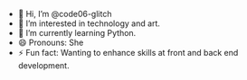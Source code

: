 - 👋 Hi, I’m @code06-glitch
- 👀 I’m interested in technology and art.
- 🌱 I’m currently learning Python.
- 😄 Pronouns: She
- ⚡ Fun fact: Wanting to enhance skills at front and back end development.

<!---
code06-glitch/code06-glitch is a ✨ special ✨ repository because its `README.md` (this file) appears on your GitHub profile.
You can click the Preview link to take a look at your changes.
--->
